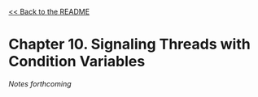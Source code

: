 [&lt;&lt; Back to the README](README.md)

# Chapter 10. Signaling Threads with Condition Variables

*Notes forthcoming*
